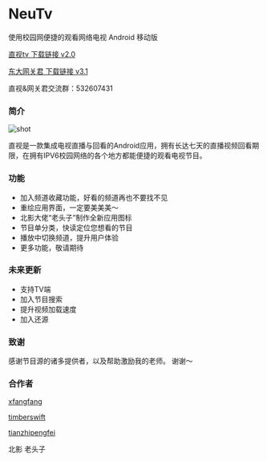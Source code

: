 # NeuTv

使用校园网便捷的观看网络电视 Android 移动版

[直视tv 下载链接 v2.0](https://files.cnblogs.com/files/xfangs/neutv2.0.apk)

[东大网关君 下载链接 v3.1](https://files.cnblogs.com/files/xfangs/kuan3.1.apk)

直视&网关君交流群：532607431

### 简介

![shot](http://ac-HSNl7zbI.clouddn.com/UDPYPPnR6Y8Xzqn6KPQWFAADchqy6jl3XhFjBVDj.jpg)

直视是一款集成电视直播与回看的Android应用，拥有长达七天的直播视频回看期限，在拥有IPV6校园网络的各个地方都能便捷的观看电视节目。

### 功能

- 加入频道收藏功能，好看的频道再也不要找不见
- 重绘应用界面，一定要美美美～
- 北影大佬“老头子”制作全新应用图标
- 节目单分类，快读定位您想看的节目
- 播放中切换频道，提升用户体验
- 更多功能，敬请期待

### 未来更新

- 支持TV端
- 加入节目搜索
- 提升视频加载速度
- 加入还源


### 致谢

感谢节目源的诸多提供者，以及帮助激励我的老师。
谢谢～

### 合作者

[xfangfang](https://github.com/xfangfang)

[timberswift](https://github.com/timberswift)

[tianzhipengfei](https://github.com/tianzhipengfei)

北影 老头子
